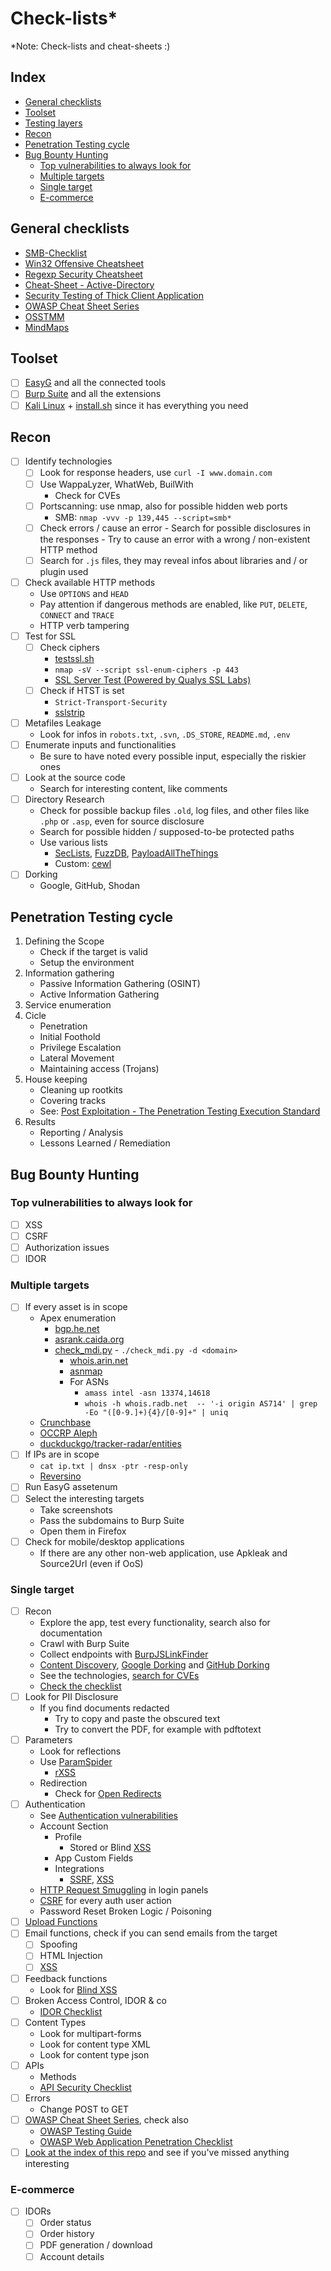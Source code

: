 # Check-lists*

*Note: Check-lists and cheat-sheets :)

## Index

- [General checklists](#general-checklists)
- [Toolset](#toolset)
- [Testing layers](#testing-layers)
- [Recon](#recon)
- [Penetration Testing cycle](#penetration-testing-cycle)
- [Bug Bounty Hunting](#bug-bounty-hunting)
  - [Top vulnerabilities to always look for](#top-vulnerabilities-to-always-look-for)
  - [Multiple targets](#multiple-targets)
  - [Single target](#single-target)
  - [E-commerce](#e-commerce)

## General checklists

- [SMB-Checklist](https://github.com/pentesterzone/pentest-checklists/blob/master/Services/SMB-Checklist.md)
- [Win32 Offensive Cheatsheet](https://github.com/matthieu-hackwitharts/Win32_Offensive_Cheatsheet)
- [Regexp Security Cheatsheet](https://github.com/attackercan/regexp-security-cheatsheet)
- [Cheat-Sheet - Active-Directory](https://github.com/drak3hft7/Cheat-Sheet---Active-Directory)
- [Security Testing of Thick Client Application](https://medium.com/@david.valles/security-testing-of-thick-client-application-15612f326cac)
- [OWASP Cheat Sheet Series](https://cheatsheetseries.owasp.org/)
- [OSSTMM](https://isecom.org/research.html)
- [MindMaps](https://github.com/imran-parray/Mind-Maps)

## Toolset
- [ ] [EasyG](../scripts/) and all the connected tools
- [ ] [Burp Suite](#burp-suite) and all the extensions
- [ ] [Kali Linux](https://www.kali.org/) + [install.sh](https://github.com/seeu-inspace/install.sh) since it has everything you need 

## Recon
- [ ] Identify technologies
	- [ ] Look for response headers, use `curl -I www.domain.com`
	- [ ] Use WappaLyzer, WhatWeb, BuilWith
		- Check for CVEs
	- [ ] Portscanning: use nmap, also for possible hidden web ports
		- SMB: `nmap -vvv -p 139,445 --script=smb*`
  	- [ ] Check errors / cause an error
  	      - Search for possible disclosures in the responses
  	      - Try to cause an error with a wrong / non-existent HTTP method
  	- [ ] Search for `.js` files, they may reveal infos about libraries and / or plugin used
- [ ] Check available HTTP methods
	- Use `OPTIONS` and `HEAD`
	- Pay attention if dangerous methods are enabled, like `PUT`, `DELETE`, `CONNECT` and `TRACE`
	- HTTP verb tampering
- [ ] Test for SSL
	- [ ] Check ciphers
		- [testssl.sh](https://testssl.sh/)
		- `nmap -sV --script ssl-enum-ciphers -p 443`
		- [SSL Server Test (Powered by Qualys SSL Labs)](https://www.ssllabs.com/ssltest/)
	- [ ] Check if HTST is set
		- `Strict-Transport-Security`
		- [sslstrip](https://github.com/moxie0/sslstrip)
- [ ] Metafiles Leakage
	- Look for infos in `robots.txt`, `.svn`, `.DS_STORE`, `README.md`, `.env`
- [ ] Enumerate inputs and functionalities
	- Be sure to have noted every possible input, especially the riskier ones
- [ ] Look at the source code
	- Search for interesting content, like comments
- [ ] Directory Research
	- Check for possible backup files `.old`, log files, and other files like `.php` or `.asp`, even for source disclosure
	- Search for possible hidden / supposed-to-be protected paths
	- Use various lists
		- [SecLists](https://github.com/danielmiessler/SecLists), [FuzzDB](https://github.com/fuzzdb-project/fuzzdb), [PayloadAllTheThings](https://github.com/swisskyrepo/PayloadsAllTheThings)
		- Custom: [cewl](https://github.com/digininja/CeWL)
- [ ] Dorking
	- Google, GitHub, Shodan


## Penetration Testing cycle

1. Defining the Scope
	- Check if the target is valid
	- Setup the environment
2. Information gathering
	- Passive Information Gathering (OSINT)
	- Active Information Gathering
3. Service enumeration
4. Cicle
	- Penetration
  	- Initial Foothold
  	- Privilege Escalation
  	- Lateral Movement
	- Maintaining access (Trojans)
5. House keeping
	- Cleaning up rootkits
	- Covering tracks
	- See: [Post Exploitation - The Penetration Testing Execution Standard](http://www.pentest-standard.org/index.php/Post_Exploitation)
6. Results
	- Reporting / Analysis
	- Lessons Learned / Remediation


## Bug Bounty Hunting

### Top vulnerabilities to always look for
- [ ] XSS
- [ ] CSRF
- [ ] Authorization issues
- [ ] IDOR

### Multiple targets
- [ ] If every asset is in scope
	- Apex enumeration
		- [bgp.he.net](https://bgp.he.net/)
  		- [asrank.caida.org](https://asrank.caida.org/)
  		- [check_mdi.py](https://github.com/expl0itabl3/check_mdi/blob/main/check_mdi.py)
    			- `./check_mdi.py -d <domain>`
    		- [whois.arin.net](https://whois.arin.net/ui/query.do)
    		- [asnmap](https://github.com/projectdiscovery/asnmap)
      		- For ASNs
        		- `amass intel -asn 13374,14618`
          		- `whois -h whois.radb.net  -- '-i origin AS714' | grep -Eo "([0-9.]+){4}/[0-9]+" | uniq`
  - [Crunchbase](https://www.crunchbase.com/)
  - [OCCRP Aleph](https://aleph.occrp.org/)
  - [duckduckgo/tracker-radar/entities](https://github.com/duckduckgo/tracker-radar/tree/main/entities)
- [ ] If IPs are in scope
	- `cat ip.txt | dnsx -ptr -resp-only`
 	- [Reversino](https://github.com/drak3hft7/Reversino)
- [ ] Run EasyG assetenum
- [ ] Select the interesting targets
  - Take screenshots
  - Pass the subdomains to Burp Suite
  - Open them in Firefox
- [ ] Check for mobile/desktop applications
  - If there are any other non-web application, use Apkleak and Source2Url (even if OoS)

### Single target
- [ ] Recon
  + Explore the app, test every functionality, search also for documentation
  + Crawl with Burp Suite
  + Collect endpoints with [BurpJSLinkFinder](https://github.com/InitRoot/BurpJSLinkFinder)
  + [Content Discovery](../web-vulnerabilities/#content-discovery), [Google Dorking](../web-vulnerabilities/#google-dorking) and [GitHub Dorking](../web-vulnerabilities/#github-dorking)
  + See the technologies, [search for CVEs](https://exploits.shodan.io/welcome)
  + [Check the checklist](#recon)
- [ ] Look for PII Disclosure
  - If you find documents redacted
    - Try to copy and paste the obscured text
    - Try to convert the PDF, for example with pdftotext
- [ ] Parameters
  - Look for reflections
  - Use [ParamSpider](https://github.com/devanshbatham/ParamSpider)
    - [rXSS](../web-vulnerabilities/#cross-site-scripting-xss)
  - Redirection
    - Check for [Open Redirects](../web-vulnerabilities#open-redirection)
- [ ] Authentication
  - See [Authentication vulnerabilities](../web-vulnerabilities/#authentication-vulnerabilities)
  - Account Section
    - Profile
      - Stored or Blind [XSS](../web-vulnerabilities/#cross-site-scripting-xss)
    - App Custom Fields
    - Integrations
      - [SSRF](../web-vulnerabilities/#server-side-request-forgery-ssrf), [XSS](../web-vulnerabilities/#cross-site-scripting-xss)
  - [HTTP Request Smuggling](../web-vulnerabilities#http-request-smuggling) in login panels
  - [CSRF](../web-vulnerabilities#cross-site-request-forgery-csrf) for every auth user action
  - Password Reset Broken Logic / Poisoning
- [ ] [Upload Functions](../web-vulnerabilities/#file-upload-vulnerabilities)
- [ ] Email functions, check if you can send emails from the target
  - [ ] Spoofing
  - [ ] HTML Injection
  - [ ] [XSS](../web-vulnerabilities/#cross-site-scripting-xss)
- [ ] Feedback functions
  - Look for [Blind XSS](../web-vulnerabilities/#cross-site-scripting-xss)
- [ ] Broken Access Control, IDOR & co
  - [IDOR Checklist](https://twitter.com/hunter0x7/status/1580211248037126145) 
- [ ] Content Types
  - Look for multipart-forms
  - Look for content type XML
  - Look for content type json
- [ ] APIs
  - Methods
  - [API Security Checklist](https://github.com/shieldfy/API-Security-Checklist)
- [ ] Errors
  - Change POST to GET
- [ ] [OWASP Cheat Sheet Series](https://cheatsheetseries.owasp.org/index.html), check also
  - [OWASP Testing Guide](https://owasp.org/www-project-web-security-testing-guide/)
  - [OWASP Web Application Penetration Checklist](https://wiki.owasp.org/index.php/Testing_Checklist)
- [ ] [Look at the index of this repo](../#index) and see if you've missed anything interesting

### E-commerce
- [ ] IDORs
  - [ ] Order status
  - [ ] Order history
  - [ ] PDF generation / download
  - [ ] Account details
